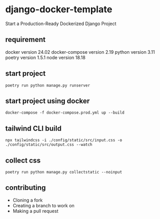 # django-docker-template

Start a Production-Ready Dockerized Django Project


## requirement
docker version 24.02
docker-compose version 2.19
python version 3.11
poetry version 1.5.1
node version 18.18 

## start project
```
poetry run python manage.py runserver
```

## start project using docker

```
docker-compose -f docker-compose.prod.yml up --build
```

## tailwind CLI build
```
npx tailwindcss -i ./config/static/src/input.css -o ./config/static/src/output.css --watch
```

## collect css
```
poetry run python manage.py collectstatic --noinput
```

## contributing

* Cloning a fork
* Creating a branch to work on
* Making a pull request
